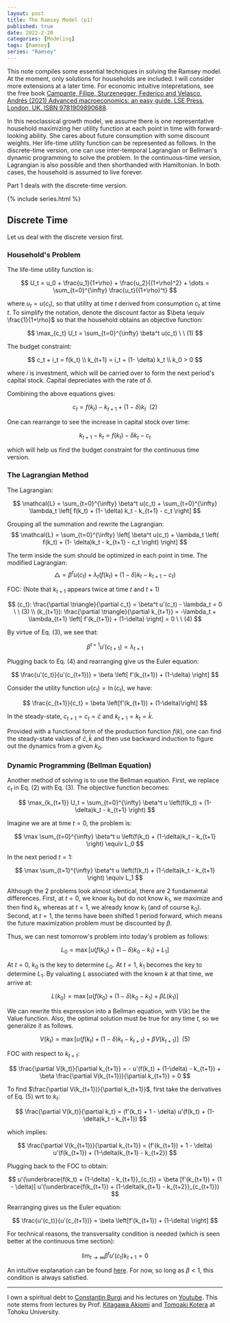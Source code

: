 ```yaml
---
layout: post
title: The Ramsey Model (p1)
published: true
date: 2022-2-20
categories: [Modeling]
tags: [Ramsey]
series: "Ramsey"
---
```


This note compiles some essential techniques in solving the Ramsey model. At the moment, only solutions for households are included. I will consider more extensions at a later time. For economic intuitive intepretations, see the free book [Campante, Filipe, Sturzenegger, Federico and Velasco, Andrés  (2021) Advanced macroeconomics: an easy guide. LSE Press, London, UK. ISBN 9781909890688](http://eprints.lse.ac.uk/112475/).
	
In this neoclassical growth model, we assume there is one representative household maximizing her utility function at each point in time with forward-looking ability. She cares about future consumption with some discount weights. Her life-time utility function can be represented as follows. In the discrete-time version, one can use inter-temporal Lagrangian or Bellman's dynamic programming to solve the problem. In the continuous-time version, Lagrangian is also possible and then shorthanded with Hamiltonian. In both cases, the household is assumed to live forever.

Part 1 deals with the discrete-time version.

{% include series.html %}

## Discrete Time

Let us deal with the discrete version first.

### Household's Problem

The life-time utility function is:

$$
    U_t = u_0 + \frac{u_1}{1+\rho} + \frac{u_2}{(1+\rho)^2} + \dots = \sum_{t=0}^{\infty} \frac{u_t}{(1+\rho)^t}
$$

where $u_t = u(c_t)$, so that utility at time $t$ derived from consumption $c_t$ at time $t$. To simplify the notation, denote the discount factor as $\beta \equiv \frac{1}{1+\rho}$ so that the household obtains an objective function:

$$
    \max_{c_t} U_t = \sum_{t=0}^{\infty} \beta^t u(c_t) \ \ (1)
$$

The budget constraint:

$$
     c_t + i_t = f(k_t)              \\
     k_{t+1} = i_t + (1- \delta) k_t \\
     k_0 > 0                         
$$

where $i$ is investment, which will be carried over to form the next period's capital stock. Capital depreciates with the rate of $\delta$.

Combining the above equations gives:

$$             
    c_t = f(k_t) - k_{t+1} + (1-\delta)k_t \ \ (2)
$$

One can rearrange to see the increase in capital stock over time:

$$
    k_{t+1} - k_t = f(k_t) - \delta k_t - c_t 
$$

which will help us find the budget constraint for the continuous time version.

### The Lagrangian Method

The Lagrangian:

$$
    \mathcal{L} = \sum_{t=0}^{\infty} \beta^t u(c_t) + \sum_{t=0}^{\infty} \lambda_t \left[ f(k_t) + (1- \delta) k_t - k_{t+1} - c_t \right]
$$	

Grouping all the summation and rewrite the Lagrangian:
$$
    \mathcal{L} = \sum_{t=0}^{\infty} \left[ \beta^t u(c_t) + \lambda_t \left( f(k_t) + (1- \delta)k_t - k_{t+1} - c_t \right) \right]
$$

The term inside the sum should be optimized in each point in time. The modified Lagrangian:
$$
    \triangle = \beta^t u(c_t) + \lambda_t \left( f(k_t) + (1- \delta) k_t - k_{t+1} - c_t \right)
$$

FOC: (Note that $k_{t+1}$ appears twice at time $t$ and $t+1$)

$$
      (c_t): \frac{\partial \triangle}{\partial c_t} = \beta^t u'(c_t) - \lambda_t = 0    \ \ (3)                                               \\
      (k_{t+1}): \frac{\partial \triangle}{\partial k_{t+1}} = -\lambda_t + \lambda_{t+1} \left[ f'(k_{t+1}) + (1-\delta) \right] = 0 \ \ (4)
$$

By virtue of Eq. (3), we see that:

$$
    \beta^{t+1}u'(c_{t+1}) = \lambda_{t+1}
$$

Plugging back to Eq. (4) and rearranging give us the Euler equation:

$$
    \frac{u'(c_t)}{u'(c_{t+1})} = \beta \left[ f'(k_{t+1}) + (1-\delta) \right]
$$

Consider the utility function $u(c_t) = \ln(c_t)$, we have:

$$
    \frac{c_{t+1}}{c_t} = \beta \left[f'(k_{t+1}) + (1-\delta)\right]
$$

In the steady-state, $c_{t+1} = c_t = \bar{c}$ and $k_{t+1} = k_t = \bar{k}$.  

Provided with a functional form of the production function $f(k)$, one can find the steady-state values of $\bar{c}, \bar{k}$ and then use backward induction to figure out the dynamics from a given $k_0$.

### Dynamic Programming (Bellman Equation)

Another method of solving is to use the Bellman equation. First, we replace $c_t$ in Eq. (2) with Eq. (3). The objective function becomes:

$$
    \max_{k_{t+1}} U_t = \sum_{t=0}^{\infty} \beta^t u \left(f(k_t) + (1-\delta)k_t - k_{t+1} \right)
$$

Imagine we are at time $t=0$, the problem is:

$$
    \max \sum_{t=0}^{\infty} \beta^t u \left(f(k_t) + (1-\delta)k_t - k_{t+1} \right) \equiv L_0
$$

In the next period $t=1$:

$$
    \max \sum_{t=1}^{\infty} \beta^t u \left(f(k_t) + (1-\delta)k_t - k_{t+1} \right) \equiv L_1
$$

Although the 2 problems look almost identical, there are 2 fundamental differences. First, at $t=0$, we know $k_0$ but do not know $k_1$, we maximize and then find $k_1$, whereas at $t=1$, we already know $k_1$ (and of course $k_0$). Second, at $t=1$, the terms have been shifted 1 period forward, which means the future maximization problem must be discounted by $\beta$. 

Thus, we can nest tomorrow's problem into today's problem as follows:

$$
    L_0 = \max \left[ u(f(k_0) + (1-\delta)k_0 - k_1) + L_1 \right]
$$

At $t=0$, $k_0$ is the key to determine $L_0$. At $t=1$, $k_1$ becomes the key to determine $L_1$. By valuating $L$ associated with the known $k$ at that time, we arrive at:

$$
    L(k_0) =  \max \left[ u(f(k_0) + (1-\delta)k_0 - k_1) + \beta L(k_1) \right]
$$

We can rewrite this expression into a Bellman equation, with $V(k)$ be the Value function. Also, the optimal solution must be true for any time $t$, so we generalize it as follows.

$$
    V(k_t) =  \max \left[ u(f(k_t) + (1-\delta)k_t - k_{t+1}) + \beta V(k_{t+1}) \right] \ \ (5)
$$

FOC with respect to $k_{t+1}$:

$$
    \frac{\partial V(k_t)}{\partial k_{t+1}} = - u'(f(k_t) + (1-\delta) - k_{t+1}) + \beta \frac{\partial V(k_{t+1})}{\partial k_{t+1}} = 0
$$

To find $\frac{\partial V(k_{t+1})}{\partial k_{t+1}}$, first take the derivatives of Eq. (5) wrt to $k_t$:

$$
    \frac{\partial V(k_t)}{\partial k_t} = (f'(k_t) + 1 - \delta) u'(f(k_t) + (1-\delta)k_t - k_{t+1})
$$

which implies:

$$
    \frac{\partial V(k_{t+1})}{\partial k_{t+1}} = (f'(k_{t+1}) + 1 - \delta) u'(f(k_{t+1}) + (1-\delta)k_{t+1} - k_{t+2})
$$

Plugging back to the FOC to obtain:

$$
    u'(\underbrace{f(k_t) + (1-\delta) - k_{t+1}}_{c_t}) = \beta [f'(k_{t+1}) + (1 - \delta)] u'(\underbrace{f(k_{t+1}) + (1-\delta)k_{t+1} - k_{t+2}}_{c_{t+1}})
$$

Rearranging gives us the Euler equation:

$$
    \frac{u'(c_t)}{u'(c_{t+1})} = \beta \left[f'(k_{t+1}) + (1-\delta) \right]
$$

For technical reasons, the transversality condition is needed	 (which is seen better at the continuous time section):

$$
    \lim_{t\to\infty} \beta^t u'(c_t)k_{t+1} = 0
$$

An intuitive explanation can be found [here](https://www.rieb.kobe-u.ac.jp/academic/ra/dp/English/dp180.pdf). For now, so long as $\beta < 1$, this condition is always satisfied.

------
I own a spiritual debt to [Constantin Burgi](http://www.musikbase.net/cburgi/index.html) and his lectures on [Youtube](https://www.youtube.com/channel/UCSPwROlKXYWaQCI5kcmTCjw/videos). This note stems from lectures by Prof. [Kitagawa Akiomi](http://www2.econ.tohoku.ac.jp/~kitagawa/) and [Tomoaki Kotera](https://sites.google.com/site/tomoakikotera39/home/research) at Tohoku University.